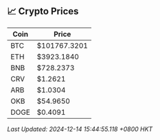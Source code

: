 ## 📈 Crypto Prices

| Coin | Price |
| ---- | ----- |
| BTC | $101767.3201 |
| ETH | $3923.1840 |
| BNB | $728.2373 |
| CRV | $1.2621 |
| ARB | $1.0304 |
| OKB | $54.9650 |
| DOGE | $0.4091 |

_Last Updated: 2024-12-14 15:44:55.118 +0800 HKT_